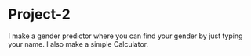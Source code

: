 # Project-2
I make a gender predictor where you can find your gender by just typing your name. I also make a simple Calculator.
